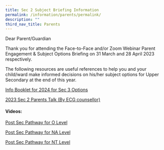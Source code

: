 ```yaml
---
title: Sec 2 Subject Briefing Information
permalink: /information/parents/permalink/
description: ""
third_nav_title: Parents
---
```

Dear Parent/Guardian
  
Thank you for attending the Face-to-Face and/or Zoom Webinar Parent Engagement & Subject Options Briefing on 31 March and 28 April 2023 respectively.
  

The following resources are useful references to help you and your child/ward make informed decisions on his/her subject options for Upper Secondary at the end of this year.

[Info Booklet for 2024 for Sec 3 Options](/files/info%20booklet%20for%202024%20sec%203%20subject%20options%20exercise%20(1).pdf)

[2023 Sec 2 Parents Talk (By ECG counsellor)](/files/2023%20sec%202%20parents%20talk%20(by%20ecg%20counsellor).pdf)

#### Videos:
[Post Sec Pathway for O Level](https://youtu.be/LyFjnqf03bo)


[Post Sec Pathway for NA Level](https://youtu.be/UMu1iM-e-K0)

[ Post Sec Pathway for NT Level ](https://youtu.be/IBvRGQvUiCk)